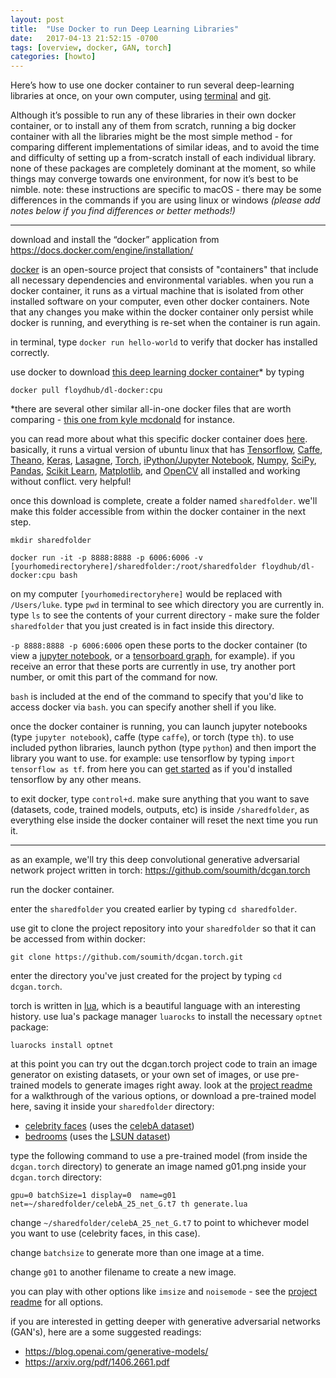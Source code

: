 ```yaml
---
layout: post
title:  "Use Docker to run Deep Learning Libraries"
date:   2017-04-13 21:52:15 -0700
tags: [overview, docker, GAN, torch]
categories: [howto]
---
```


Here’s how to use one docker container to run several deep-learning libraries at once, on your own computer, using [terminal](IntroToCommandLine.md) and [git](HowToUseGitHub.md). 

Although it’s possible to run any of these libraries in their own docker container, or to install any of them from scratch, running a big docker container with all the libraries might be the most simple method - for comparing different implementations of similar ideas, and to avoid the time and difficulty of setting up a from-scratch install of each individual library. none of these packages are completely dominant at the moment, so while things may converge towards one environment, for now it’s best to be nimble.
note: these instructions are specific to macOS - there may be some differences in the commands if you are using linux or windows *(please add notes below if you find differences or better methods!)*

------

download and install the “docker” application from https://docs.docker.com/engine/installation/

[docker](https://github.com/docker/docker) is an open-source project that consists of "containers" that include all necessary dependencies and environmental variables. when you run a docker container, it runs as a virtual machine that is isolated from other installed software on your computer, even other docker containers. Note that any changes you make within the docker container only persist while docker is running, and everything is re-set when the container is run again.

in terminal, type `docker run hello-world` to verify that docker has installed correctly.

use docker to download [this deep learning docker container](https://github.com/floydhub/dl-docker)* by typing

`docker pull floydhub/dl-docker:cpu`

*there are several other similar all-in-one docker files that are worth comparing - [this one from kyle mcdonald](https://github.com/kylemcdonald/ml-notebook) for instance.

you can read more about what this specific docker container does [here](https://github.com/floydhub/dl-docker). basically, it runs a virtual version of ubuntu linux that has [Tensorflow](https://www.tensorflow.org/), [Caffe](http://caffe.berkeleyvision.org/), [Theano](http://deeplearning.net/software/theano/), [Keras](http://keras.io/), [Lasagne](http://lasagne.readthedocs.io/en/latest/), [Torch](http://torch.ch/), [iPython/Jupyter Notebook](http://jupyter.org/), [Numpy](http://www.numpy.org/), [SciPy](https://www.scipy.org/), [Pandas](http://pandas.pydata.org/), [Scikit Learn](http://scikit-learn.org/), [Matplotlib](http://matplotlib.org/), and [OpenCV](http://opencv.org/) all installed and working without conflict. very helpful!

once this download is complete, create a folder named `sharedfolder`. we'll make this folder accessible from within the docker container in the next step.

`mkdir sharedfolder`

`docker run -it -p 8888:8888 -p 6006:6006 -v [yourhomedirectoryhere]/sharedfolder:/root/sharedfolder floydhub/dl-docker:cpu bash`

on my computer `[yourhomedirectoryhere]` would be replaced with `/Users/luke`. type `pwd` in terminal to see which directory you are currently in. type `ls` to see the contents of your current directory - make sure the folder `sharedfolder` that you just created is in fact inside this directory.

`-p 8888:8888 -p 6006:6006` open these ports to the docker container (to view a [jupyter notebook](http://jupyter.org/), or a [tensorboard graph](https://www.tensorflow.org/get_started/graph_viz), for example). if you receive an error that these ports are currently in use, try another port number, or omit this part of the command for now.

`bash` is included at the end of the command to specify that you'd like to access docker via `bash`. you can specify another shell if you like. 

once the docker container is running, you can launch jupyter notebooks (type `jupyter notebook`), caffe (type `caffe`), or torch (type `th`). to use included python libraries, launch python (type `python`) and then import the library you want to use. for example: use tensorflow by typing `import tensorflow as tf`. from here you can [get started](https://www.tensorflow.org/get_started/get_started) as if you'd installed tensorflow by any other means.  

to exit docker, type `control+d`. make sure anything that you want to save (datasets, code, trained models, outputs, etc) is inside `/sharedfolder`, as everything else inside the docker container will reset the next time you run it. 

------

as an example, we'll try this deep convolutional generative adversarial network project written in torch: https://github.com/soumith/dcgan.torch

run the docker container.

enter the `sharedfolder` you created earlier by typing `cd sharedfolder`.

use git to clone the project repository into your `sharedfolder` so that it can be accessed from within docker:

`git clone https://github.com/soumith/dcgan.torch.git`

enter the directory you've just created for the project by typing `cd dcgan.torch`.

torch is written in [lua](https://en.wikipedia.org/wiki/Lua_(programming_language)), which is a beautiful language with an interesting history. use lua's package manager `luarocks` to install the necessary `optnet` package:

`luarocks install optnet`

at this point you can try out the dcgan.torch project code to train an image generator on existing datasets, or your own set of images, or use pre-trained models to generate images right away. look at the [project readme](https://github.com/soumith/dcgan.torch) for a walkthrough of the various options, or download a pre-trained model here, saving it inside your `sharedfolder` directory:
  - [celebrity faces](https://github.com/soumith/lfs/raw/master/dcgan.torch/celebA_25_net_G.t7) (uses the [celebA dataset](http://mmlab.ie.cuhk.edu.hk/projects/CelebA.html_))
  - [bedrooms](https://github.com/soumith/lfs/raw/master/dcgan.torch/bedrooms_4_net_G.t7) (uses the [LSUN dataset](http://lsun.cs.princeton.edu/))
  
type the following command to use a pre-trained model (from inside the `dcgan.torch` directory) to generate an image named g01.png inside your `dcgan.torch` directory:

`gpu=0 batchSize=1 display=0  name=g01 net=~/sharedfolder/celebA_25_net_G.t7 th generate.lua`

change `~/sharedfolder/celebA_25_net_G.t7` to point to whichever model you want to use (celebrity faces, in this case).

change `batchsize` to generate more than one image at a time. 

change `g01` to another filename to create a new image. 

you can play with other options like `imsize` and `noisemode` - see the [project readme](https://github.com/soumith/dcgan.torch) for all options. 

if you are interested in getting deeper with generative adversarial networks (GAN's), here are a some suggested readings:

  - https://blog.openai.com/generative-models/
  - https://arxiv.org/pdf/1406.2661.pdf
